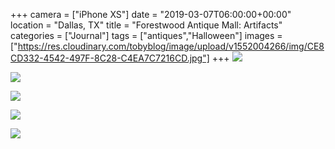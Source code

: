 +++
camera = ["iPhone XS"]
date = "2019-03-07T06:00:00+00:00"
location = "Dallas, TX"
title = "Forestwood Antique Mall: Artifacts"
categories = ["Journal"]
tags = ["antiques","Halloween"]
images = ["https://res.cloudinary.com/tobyblog/image/upload/v1552004266/img/CE8CD332-4542-497F-8C28-C4EA7C7216CD.jpg"]
+++
![](https://res.cloudinary.com/tobyblog/image/upload/v1552004266/img/CE8CD332-4542-497F-8C28-C4EA7C7216CD.jpg)
<!--more-->
![](https://res.cloudinary.com/tobyblog/image/upload/v1552004266/img/9E4BAB17-DCBD-4E21-BBE6-21F429BEA162.jpg)

![](https://res.cloudinary.com/tobyblog/image/upload/v1552004265/img/907FB25E-9B68-43F6-A37C-E37E29DDE0C3.jpg)

![](https://res.cloudinary.com/tobyblog/image/upload/v1552004261/img/A4C4C14C-2825-444F-8C34-F6A06F07E4D5.jpg)

![](https://res.cloudinary.com/tobyblog/image/upload/v1552004267/img/8C195F3B-6781-4D66-8EEE-CB14D1D7426D.jpg)
